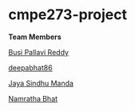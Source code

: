 # cmpe273-project


**Team Members**

[Busi Pallavi Reddy](https://github.com/busipallavi-reddy)

[deepabhat86](https://github.com/deepabhat86)

[Jaya Sindhu Manda](https://github.com/MJSindhu7)

[Namratha Bhat](https://github.com/namratha03)

